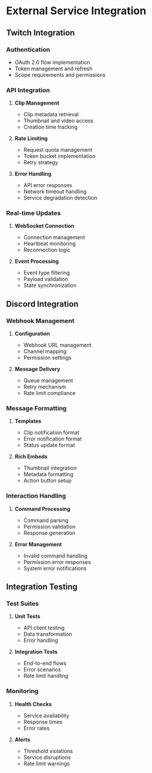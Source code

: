 # External Service Integration

## Twitch Integration

### Authentication
- OAuth 2.0 flow implementation
- Token management and refresh
- Scope requirements and permissions

### API Integration
1. **Clip Management**
   - Clip metadata retrieval
   - Thumbnail and video access
   - Creation time tracking

2. **Rate Limiting**
   - Request quota management
   - Token bucket implementation
   - Retry strategy

3. **Error Handling**
   - API error responses
   - Network timeout handling
   - Service degradation detection

### Real-time Updates
1. **WebSocket Connection**
   - Connection management
   - Heartbeat monitoring
   - Reconnection logic

2. **Event Processing**
   - Event type filtering
   - Payload validation
   - State synchronization

## Discord Integration

### Webhook Management
1. **Configuration**
   - Webhook URL management
   - Channel mapping
   - Permission settings

2. **Message Delivery**
   - Queue management
   - Retry mechanism
   - Rate limit compliance

### Message Formatting
1. **Templates**
   - Clip notification format
   - Error notification format
   - Status update format

2. **Rich Embeds**
   - Thumbnail integration
   - Metadata formatting
   - Action button setup

### Interaction Handling
1. **Command Processing**
   - Command parsing
   - Permission validation
   - Response generation

2. **Error Management**
   - Invalid command handling
   - Permission error responses
   - System error notifications

## Integration Testing

### Test Suites
1. **Unit Tests**
   - API client testing
   - Data transformation
   - Error handling

2. **Integration Tests**
   - End-to-end flows
   - Error scenarios
   - Rate limit handling

### Monitoring
1. **Health Checks**
   - Service availability
   - Response times
   - Error rates

2. **Alerts**
   - Threshold violations
   - Service disruptions
   - Rate limit warnings